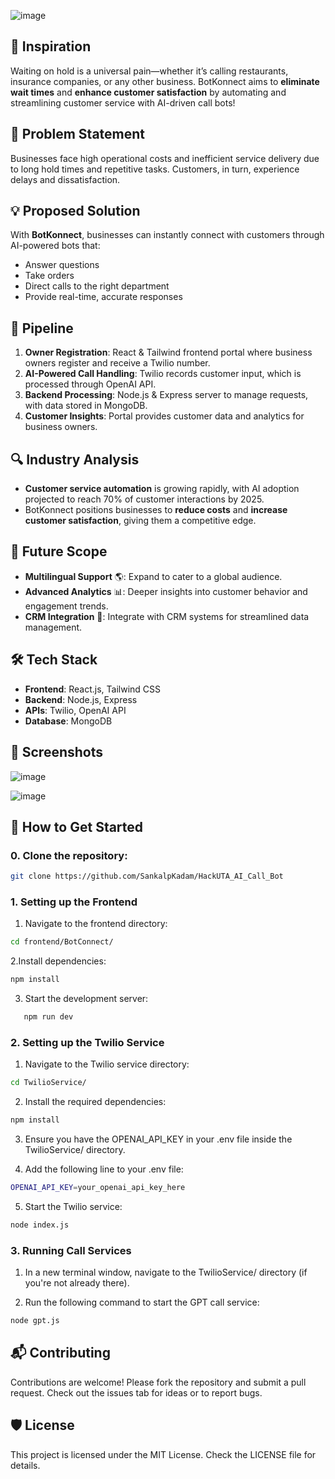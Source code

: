 ![image](https://github.com/user-attachments/assets/3818b39e-53bb-437d-a8a0-2d07d77c5b4a)

## 🌟 Inspiration
Waiting on hold is a universal pain—whether it’s calling restaurants, insurance companies, or any other business. BotKonnect aims to **eliminate wait times** and **enhance customer satisfaction** by automating and streamlining customer service with AI-driven call bots!

## 🧐 Problem Statement
Businesses face high operational costs and inefficient service delivery due to long hold times and repetitive tasks. Customers, in turn, experience delays and dissatisfaction.

## 💡 Proposed Solution
With **BotKonnect**, businesses can instantly connect with customers through AI-powered bots that:
- Answer questions
- Take orders
- Direct calls to the right department
- Provide real-time, accurate responses

## 🔄 Pipeline
1. **Owner Registration**: React & Tailwind frontend portal where business owners register and receive a Twilio number.
2. **AI-Powered Call Handling**: Twilio records customer input, which is processed through OpenAI API.
3. **Backend Processing**: Node.js & Express server to manage requests, with data stored in MongoDB.
4. **Customer Insights**: Portal provides customer data and analytics for business owners.

## 🔍 Industry Analysis
- **Customer service automation** is growing rapidly, with AI adoption projected to reach 70% of customer interactions by 2025.
- BotKonnect positions businesses to **reduce costs** and **increase customer satisfaction**, giving them a competitive edge.

## 🚀 Future Scope
- **Multilingual Support** 🌎: Expand to cater to a global audience.
- **Advanced Analytics** 📊: Deeper insights into customer behavior and engagement trends.
- **CRM Integration** 🤝: Integrate with CRM systems for streamlined data management.

## 🛠️ Tech Stack
- **Frontend**: React.js, Tailwind CSS
- **Backend**: Node.js, Express
- **APIs**: Twilio, OpenAI API
- **Database**: MongoDB

## 📸 Screenshots
![image](https://github.com/user-attachments/assets/f9827fb0-fa4d-4482-858b-c6b73b0e1252)

![image](https://github.com/user-attachments/assets/7c582c22-ea94-4dd6-96de-c5c96513db98)


## 📝 How to Get Started
### 0. Clone the repository:  
```bash
git clone https://github.com/SankalpKadam/HackUTA_AI_Call_Bot
```

### 1. Setting up the Frontend

1. Navigate to the frontend directory:
```bash
cd frontend/BotConnect/
```

2.Install dependencies:
```bash
npm install
```

3. Start the development server:
   
```bash
   npm run dev
```

### 2. Setting up the Twilio Service
1. Navigate to the Twilio service directory:
```bash
cd TwilioService/
```

2. Install the required dependencies:
```bash
npm install
```

3. Ensure you have the OPENAI_API_KEY in your .env file inside the TwilioService/ directory.

4. Add the following line to your .env file:
```bash
OPENAI_API_KEY=your_openai_api_key_here
```

5. Start the Twilio service:
```bash
node index.js
```

### 3. Running Call Services

1. In a new terminal window, navigate to the TwilioService/ directory (if you're not already there).

2. Run the following command to start the GPT call service:
```bash
node gpt.js
```

## 📬 Contributing
Contributions are welcome! Please fork the repository and submit a pull request. Check out the issues tab for ideas or to report bugs.

## 🛡️ License
This project is licensed under the MIT License. Check the LICENSE file for details.
